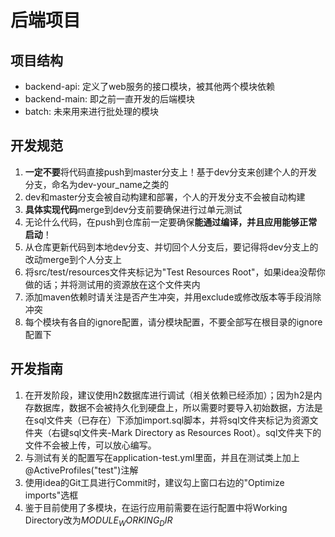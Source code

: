 # 后端项目

## 项目结构

- backend-api: 定义了web服务的接口模块，被其他两个模块依赖
- backend-main: 即之前一直开发的后端模块
- batch: 未来用来进行批处理的模块

## 开发规范

1. **一定不要**将代码直接push到master分支上！基于dev分支来创建个人的开发分支，命名为dev-your_name之类的
2. dev和master分支会被自动构建和部署，个人的开发分支不会被自动构建
3. **具体实现代码**merge到dev分支前要确保进行过单元测试
4. 无论什么代码，在push到仓库前一定要确保**能通过编译，并且应用能够正常启动**！
5. 从仓库更新代码到本地dev分支、并切回个人分支后，要记得将dev分支上的改动merge到个人分支上
6. 将src/test/resources文件夹标记为"Test Resources Root"，如果idea没帮你做的话；并将测试用的资源放在这个文件夹内
7. 添加maven依赖时请关注是否产生冲突，并用exclude或修改版本等手段消除冲突
8. 每个模块有各自的ignore配置，请分模块配置，不要全部写在根目录的ignore配置下

## 开发指南

1. 在开发阶段，建议使用h2数据库进行调试（相关依赖已经添加）；因为h2是内存数据库，数据不会被持久化到硬盘上，所以需要时要导入初始数据，方法是在sql文件夹（已存在）下添加import.sql脚本，并将sql文件夹标记为资源文件夹（右键sql文件夹-Mark Directory as Resources Root）。sql文件夹下的文件不会被上传，可以放心编写。
2. 与测试有关的配置写在application-test.yml里面，并且在测试类上加上@ActiveProfiles("test")注解
3. 使用idea的Git工具进行Commit时，建议勾上窗口右边的"Optimize imports"选框
4. 鉴于目前使用了多模块，在运行应用前需要在运行配置中将Working Directory改为$MODULE_WORKING_DIR$